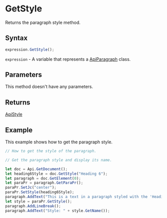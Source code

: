 # GetStyle

Returns the paragraph style method.

## Syntax

```javascript
expression.GetStyle();
```

`expression` - A variable that represents a [ApiParagraph](../ApiParagraph.md) class.

## Parameters

This method doesn't have any parameters.

## Returns

[ApiStyle](../../ApiStyle/ApiStyle.md)

## Example

This example shows how to get the paragraph style.

```javascript editor-docx
// How to get the style of the paragraph.

// Get the paragraph style and display its name.

let doc = Api.GetDocument();
let heading6Style = doc.GetStyle("Heading 6");
let paragraph = doc.GetElement(0);
let paraPr = paragraph.GetParaPr();
paraPr.SetJc("center");
paraPr.SetStyle(heading6Style);
paragraph.AddText("This is a text in a paragraph styled with the 'Heading 6' style.");
let style = paraPr.GetStyle();
paragraph.AddLineBreak();
paragraph.AddText("Style: " + style.GetName());
```
